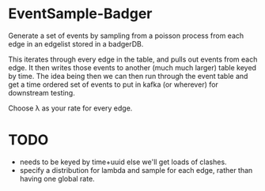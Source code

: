 # EventSample-Badger

Generate a set of events by sampling from a poisson process from each edge in
an edgelist stored in a badgerDB.

This iterates through every edge in the table, and pulls out events from each
edge. It then writes those events to another (much much larger) table keyed by
time. The idea being then we can then run through the event table and get
a time ordered set of events to put in kafka (or wherever) for downstream
testing. 

Choose λ as your rate for every edge.

# TODO

* needs to be keyed by time+uuid else we'll get loads of clashes.
* specify a distribution for lambda and sample for each edge, rather than
    having one global rate.
